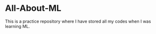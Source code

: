 # All-About-ML
This is a practice repository where I have stored all my codes when I was learning ML.
